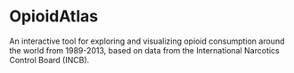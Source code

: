 # OpioidAtlas
An interactive tool for exploring and visualizing opioid consumption around the world from 1989-2013, based on data from the International Narcotics Control Board (INCB).
